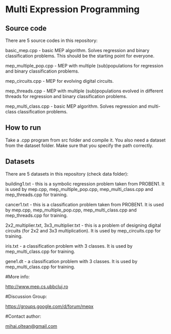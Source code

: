 # Multi Expression Programming

## Source code

There are 5 source codes in this repository:

basic_mep.cpp - basic MEP algorithm. Solves regression and binary classification problems. This should be the starting point for everyone.

mep_multiple_pop.cpp - MEP with multiple (sub)populations for regression and binary classification problems.

mep_circuits.cpp - MEP for evolving digital circuits.

mep_threads.cpp - MEP with multiple (sub)populations evolved in different threads for regression and binary classification problems.

mep_multi_class.cpp - basic MEP algorithm. Solves regression and multi-class classification problems.

## How to run

Take a .cpp program from src folder and compile it.
You also need a dataset from the dataset folder. Make sure that you specify the path correctly.

## Datasets

There are 5 datasets in this repository (check data folder):

building1.txt - this is a symbolic regression problem taken from PROBEN1. It is used by mep.cpp, mep_multiple_pop.cpp, mep_multi_class.cpp and mep_threads.cpp for training.

cancer1.txt - this is a classification problem taken from PROBEN1. It is used by mep.cpp, mep_multiple_pop.cpp, mep_multi_class.cpp and mep_threads.cpp for training.

2x2_multiplier.txt, 3x3_multiplier.txt - this is a problem of designing digital circuits (for 2x2 and 3x3 multiplication). It is used by mep_circuits.cpp for training.

iris.txt - a classification problem with 3 classes. It is used by mep_multi_class.cpp for training.

gene1.dt - a classification problem with 3 classes. It is used by mep_multi_class.cpp for training.

#More info:

http://www.mep.cs.ubbcluj.ro

#Discussion Group:

https://groups.google.com/d/forum/mepx

#Contact author:

mihai.oltean@gmail.com
